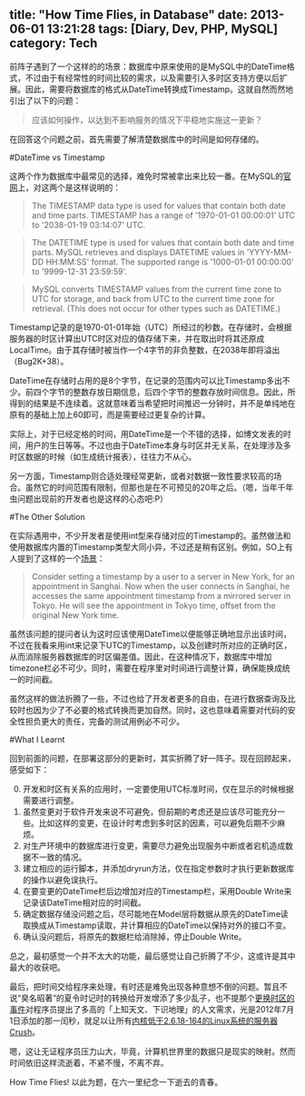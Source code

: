 title: "How Time Flies, in Database"
date: 2013-06-01 13:21:28
tags: [Diary, Dev, PHP, MySQL]
category: Tech
---

前阵子遇到了一个这样的的场景：数据库中原来使用的是MySQL中的DateTime格式，不过由于有经常性的时间比较的需求，以及需要引入多时区支持方便以后扩展。因此，需要将数据库的格式从DateTime转换成Timestamp。这就自然而然地引出了以下的问题：

>应该如何操作，以达到不影响服务的情况下平稳地实施这一更新？

在回答这个问题之前，首先需要了解清楚数据库中的时间是如何存储的。
<!--more-->

#DateTime vs Timestamp

这两个作为数据库中最常见的选择，难免时常被拿出来比较一番。在MySQL的[官网](http://dev.mysql.com/doc/refman/5.6/en/datetime.html)上，对这两个是这样说明的：

>The TIMESTAMP data type is used for values that contain both date and time parts. TIMESTAMP has a range of '1970-01-01 00:00:01' UTC to '2038-01-19 03:14:07' UTC.

>The DATETIME type is used for values that contain both date and time parts. MySQL retrieves and displays DATETIME values in 'YYYY-MM-DD HH:MM:SS' format. The supported range is '1000-01-01 00:00:00' to '9999-12-31 23:59:59'.

>MySQL converts TIMESTAMP values from the current time zone to UTC for storage, and back from UTC to the current time zone for retrieval. (This does not occur for other types such as DATETIME.)

Timestamp记录的是1970-01-01年始（UTC）所经过的秒数。在存储时，会根据服务器的时区计算出UTC时区对应的值存储下来，并在取出时将其还原成LocalTime。由于其存储时被当作一个4字节的非负整数，在2038年即将溢出（Bug2K+38）。

DateTime在存储时占用的是8个字节，在记录的范围内可以比Timestamp多出不少。前四个字节的整数存放日期信息，后四个字节的整数存放时间信息。因此，所得到的结果是不连续着。这就意味着当希望把时间推迟一分钟时，并不是单纯地在原有的基础上加上60即可，而是需要经过更复杂的计算。

实际上，对于已经定格的时间，用DateTime是一个不错的选择，如博文发表的时间，用户的生日等等。不过也由于DateTime本身与时区并无关系，在处理涉及多时区数据的时候（如生成统计报表），往往力不从心。

另一方面，Timestamp则合适处理经常更新，或者对数据一致性要求较高的场合。虽然它的时间范围有限制，但那也是在不可预见的20年之后。（嗯，当年千年虫问题出现前的开发者也是这样的心态吧:P）

#The Other Solution

在实际遇用中，不少开发者是使用int型来存储对应的Timestamp的。虽然做法和使用数据库内置的Timestamp类型大同小异，不过还是稍有区别。例如，SO上有人提到了这样的一个[场景](http://stackoverflow.com/a/4028045/834636)：

>Consider setting a timestamp by a user to a server in New York, for an appointment in Sanghai. Now when the user connects in Sanghai, he accesses the same appointment timestamp from a mirrored server in Tokyo. He will see the appointment in Tokyo time, offset from the original New York time.

虽然该问题的提问者认为这时应该使用DateTime以便能够正确地显示出该时间，不过在我看来用int来记录下UTC的Timestamp，以及创建时所对应的正确时区，从而消除服务器数据库的时区偏差值。因此，在这种情况下，数据库中增加timezone栏必不可少。同时，需要在程序里对时间进行调整计算，确保能换成统一的时间截。

虽然这样的做法折腾了一些，不过也给了开发者更多的自由，在进行数据查询及比较时也因为少了不必要的格式转换而更加自然。同时，这也意味着需要对代码的安全性担负更大的责任，完备的测试用例必不可少。

#What I Learnt

回到前面的问题，在部署这部分的更新时，其实折腾了好一阵子。现在回顾起来，感受如下：

0. 开发和时区有关系的应用时，一定要使用UTC标准时间，仅在显示的时候根据需要进行调整。
1. 虽然变更对于软件开发来说不可避免，但前期的考虑还是应该尽可能充分一些。比如这样的变更，在设计时考虑到多时区的因素，可以避免后期不少麻烦。
2. 对生产环境中的数据库进行变更，需要尽力避免出现服务中断或者宕机造成数据不一致的情况。
3. 建立相应的运行脚本，并添加dryrun方法，仅在指定参数时才执行更新数据库的操作以避免误执行。
4. 在要变更的DateTime栏后边增加对应的Timestamp栏，采用Double Write来记录该DateTime相对应的时间截。
5. 确定数据存储没问题之后，尽可能地在Model层将数据从原先的DateTime读取换成从Timestamp读取，并计算相应的DateTime以保持对外的接口不变。
6. 确认没问题后，将原先的数据栏给消除掉，停止Double Write。

总之，最初感觉一个并不太大的功能，最后感觉让自己折腾了不少，这或许是其中最大的收获吧。

最后，把时间交给程序来处理，有时还是难免出现各种意想不倒的问题。暂且不说“臭名昭著”的夏令时记时的转换给开发增添了多少乱子，也不提那个[更换时区的事件](http://stackoverflow.com/questions/6841333/why-is-subtracting-these-two-times-in-1927-giving-a-strange-result)对程序员提出了多高的「上知天文、下识地理」的人文需求，光是2012年7月1日添加的那一闰秒，就足以让所有[内核低于2.6.18-164的Linux系统的服务器Crush](http://coolshell.cn/articles/7804.html)。

嗯，这让无证程序员压力山大，毕竟，计算机世界里的数据只是现实的映射。然而时间依旧这样流逝着，不紧不慢，不离不弃。

How Time Flies! 以此为题，在六一里纪念一下逝去的青春。
